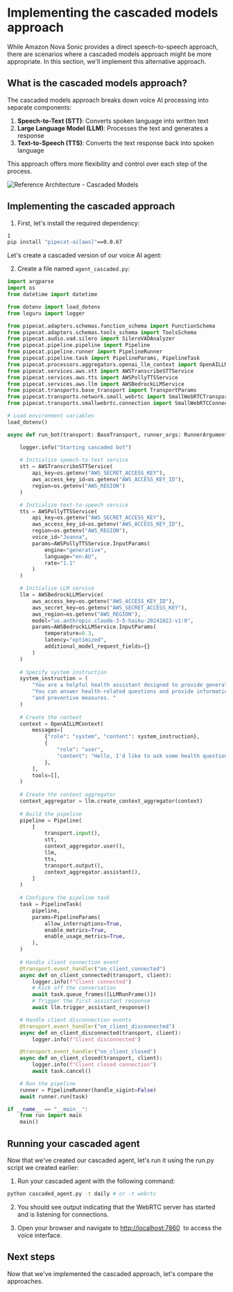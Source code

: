 # Implementing the cascaded models approach

While Amazon Nova Sonic provides a direct speech-to-speech approach, there are scenarios where a cascaded models approach might be more appropriate. In this section, we'll implement this alternative approach.

## What is the cascaded models approach?

The cascaded models approach breaks down voice AI processing into separate components:

1. **Speech-to-Text (STT)**: Converts spoken language into written text
2. **Large Language Model (LLM)**: Processes the text and generates a response
3. **Text-to-Speech (TTS)**: Converts the text response back into spoken language

This approach offers more flexibility and control over each step of the process.

![Reference Architecture - Cascaded Models](https://d2908q01vomqb2.cloudfront.net/f1f836cb4ea6efb2a0b1b99f41ad8b103eff4b59/2025/05/09/Reference-Architecture-Pipecat.png)

## Implementing the cascaded approach

1. First, let's install the required dependency:

```bash
1
pip install "pipecat-ai[aws]"==0.0.67
```

Let's create a cascaded version of our voice AI agent:

2. Create a file named `agent_cascaded.py`:

```python
import argparse
import os
from datetime import datetime

from dotenv import load_dotenv
from loguru import logger

from pipecat.adapters.schemas.function_schema import FunctionSchema
from pipecat.adapters.schemas.tools_schema import ToolsSchema
from pipecat.audio.vad.silero import SileroVADAnalyzer
from pipecat.pipeline.pipeline import Pipeline
from pipecat.pipeline.runner import PipelineRunner
from pipecat.pipeline.task import PipelineParams, PipelineTask
from pipecat.processors.aggregators.openai_llm_context import OpenAILLMContext
from pipecat.services.aws.stt import AWSTranscribeSTTService
from pipecat.services.aws.tts import AWSPollyTTSService
from pipecat.services.aws.llm import AWSBedrockLLMService
from pipecat.transports.base_transport import TransportParams
from pipecat.transports.network.small_webrtc import SmallWebRTCTransport
from pipecat.transports.smallwebrtc.connection import SmallWebRTCConnection

# Load environment variables
load_dotenv()

async def run_bot(transport: BaseTransport, runner_args: RunnerArguments):

    logger.info("Starting cascaded bot")
    
    # Initialize speech-to-text service
    stt = AWSTranscribeSTTService(
        api_key=os.getenv("AWS_SECRET_ACCESS_KEY"),
        aws_access_key_id=os.getenv("AWS_ACCESS_KEY_ID"),
        region=os.getenv("AWS_REGION")
    )

    # Initialize text-to-speech service
    tts = AWSPollyTTSService(
        api_key=os.getenv("AWS_SECRET_ACCESS_KEY"),
        aws_access_key_id=os.getenv("AWS_ACCESS_KEY_ID"),
        region=os.getenv("AWS_REGION"),
        voice_id="Joanna",
        params=AWSPollyTTSService.InputParams(
            engine="generative",
            language="en-AU",
            rate="1.1"
        )
    )

    # Initialize LLM service
    llm = AWSBedrockLLMService(
        aws_access_key=os.getenv("AWS_ACCESS_KEY_ID"),
        aws_secret_key=os.getenv("AWS_SECRET_ACCESS_KEY"),
        aws_region=os.getenv("AWS_REGION"),
        model="us.anthropic.claude-3-5-haiku-20241022-v1:0",
        params=AWSBedrockLLMService.InputParams(
            temperature=0.3,
            latency="optimized",
            additional_model_request_fields={}
        )
    )
    
    # Specify system instruction
    system_instruction = (
        "You are a helpful health assistant designed to provide general health information. "
        "You can answer health-related questions and provide information on symptoms, treatments, "
        "and preventive measures. "
    )
    
    # Create the context
    context = OpenAILLMContext(
        messages=[
            {"role": "system", "content": system_instruction},
            {
                "role": "user",
                "content": "Hello, I'd like to ask some health questions.",
            },
        ],
        tools=[],
    )
    
    # Create the context aggregator
    context_aggregator = llm.create_context_aggregator(context)
    
    # Build the pipeline
    pipeline = Pipeline(
        [
            transport.input(),
            stt,
            context_aggregator.user(),
            llm,
            tts,
            transport.output(),
            context_aggregator.assistant(),
        ]
    )
    
    # Configure the pipeline task
    task = PipelineTask(
        pipeline,
        params=PipelineParams(
            allow_interruptions=True,
            enable_metrics=True,
            enable_usage_metrics=True,
        ),
    )
    
    # Handle client connection event
    @transport.event_handler("on_client_connected")
    async def on_client_connected(transport, client):
        logger.info(f"Client connected")
        # Kick off the conversation
        await task.queue_frames([LLMRunFrame()])
        # Trigger the first assistant response
        await llm.trigger_assistant_response()

    # Handle client disconnection events
    @transport.event_handler("on_client_disconnected")
    async def on_client_disconnected(transport, client):
        logger.info(f"Client disconnected")

    @transport.event_handler("on_client_closed")
    async def on_client_closed(transport, client):
        logger.info(f"Client closed connection")
        await task.cancel()

    # Run the pipeline
    runner = PipelineRunner(handle_sigint=False)
    await runner.run(task)

if __name__ == "__main__":
    from run import main
    main()
```

## Running your cascaded agent

Now that we've created our cascaded agent, let's run it using the run.py script we created earlier:

1. Run your cascaded agent with the following command:

```bash
python cascaded_agent.py -t daily # or -t webrtc
```

2. You should see output indicating that the WebRTC server has started and is listening for connections.
    
3. Open your browser and navigate to [http://localhost:7860](http://localhost:7860/)  to access the voice interface.
    

## Next steps

Now that we've implemented the cascaded approach, let's compare the approaches.
